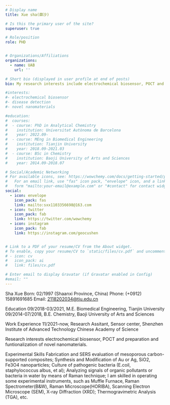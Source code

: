 ```yaml
---
# Display name
title: Xue sha(薛沙)

# Is this the primary user of the site?
superuser: true

# Role/position
role: PHD


# Organizations/Affiliations
organizations:
  - name: UAB
    url: ''

# Short bio (displayed in user profile at end of posts)
bio: My research interests include electrochemical biosensor, POCT and preparation and funtionalization of novel nanomaterials.

#interests:
#- electrochemical biosensor
#- disease detection
#- novel nanomaterials

#education:
#  courses:
#  - course: PhD in Analytical Chemistry
#    institution: Universitat Autònoma de Barcelona
#    year: 2022.09-
#  - course: MEng in Biomedical Engineering
#    institution: Tianjin University
#    year: 2018.09-2021.03
#  - course: BSc in Chemistry
#    institution: Baoji University of Arts and Sciences
#    year: 2014.09-2018.07

# Social/Academic Networking
# For available icons, see: https://wowchemy.com/docs/getting-started/page-builder/#icons
#   For an email link, use "fas" icon pack, "envelope" icon, and a link in the
#   form "mailto:your-email@example.com" or "#contact" for contact widget.
social:
  - icon: envelope
    icon_pack: fas
    link: mailto:sxx1103356698@163.com
  - icon: twitter
    icon_pack: fab
    link: https://twitter.com/wowchemy
  - icon: instagram
    icon_pack: fab
    link: https://instagram.com/geocushen


# Link to a PDF of your resume/CV from the About widget.
# To enable, copy your resume/CV to `static/files/cv.pdf` and uncomment the lines below.
# - icon: cv
#   icon_pack: ai
#   link: files/cv.pdf

# Enter email to display Gravatar (if Gravatar enabled in Config)
#email: ""
---
```


Sha Xue 
Born: 02/1997 (Shaanxi Province, China) 
Phone: (+0912) 15891691685 
Email: 2118202034@tju.edu.cn 

Education 
09/2018-03/2021, M.E. Biomedical Engineering, Tianjin University 
09/2014-07/2018, B.E. Chemistry, Baoji University of Arts and Sciences 

Work Experience 11/2021-now, Research Assitant, Sensor center, Shenzhen Institute of Advanced Technology Chinese Academy of Science 

Research interests 
electrochemical biosensor, POCT and preparation and funtionalization of novel nanomaterials.

Experimental Skills 
Fabrication and SERS evaluation of mesoporous carbon-supported composites; 
Synthesis and Modification of Au or Ag, SiO2, Fe3O4 nanoparticles; 
Culture of pathogenic bacteria (E.coil, staphylococcus albus, et al); 
Analyzing signals of organic pollutants or bacteria in water by means of Raman technique; 
I am skilled in operating some experimental instruments, such as Muffle Furnace, Raman Spectrometer(B&W), Raman Microscope(HORIBA), Scanning Electron Microscope (SEM), X-ray Diffraction (XRD); Thermogravimetric Analysis (TGA), etc.

